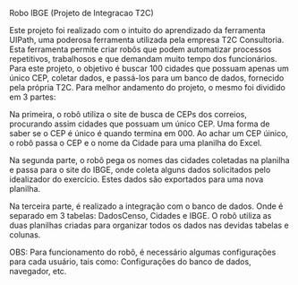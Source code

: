 Robo IBGE (Projeto de Integracao T2C)

Este projeto foi realizado com o intuito do aprendizado da ferramenta UIPath, uma poderosa ferramenta utilizada pela empresa T2C Consultoria.
Esta ferramenta permite criar robôs que podem automatizar processos repetitivos, trabalhosos e que demandam muito tempo dos funcionários. 
Para este projeto, o objetivo é buscar 100 cidades que possuam apenas um único CEP, coletar dados, e passá-los para um banco de dados, fornecido pela própria T2C.
Para melhor andamento do projeto, o mesmo foi dividido em 3 partes:

Na primeira, o robô utiliza o site de busca de CEPs dos correios, procurando assim cidades que possuam um único CEP. Uma forma de saber se o CEP é único é quando termina em 000.
Ao achar um CEP úinico, o robô passa o CEP e o nome da Cidade para uma planilha do Excel.

Na segunda parte, o robô pega os nomes das cidades coletadas na planilha e passa para o site do IBGE, onde coleta alguns dados solicitados pelo idealizador do exercício.
Estes dados são exportados para uma nova planilha. 

Na terceira parte, é realizado a integração com o banco de dados. Onde é separado em 3 tabelas: DadosCenso, Cidades e IBGE. 
O robô utiliza as duas planilhas criadas para organizar todos os dados nas devidas tabelas e colunas. 

OBS: Para funcionamento do robô, é necessário algumas configurações para cada usuário, tais como: Configurações do banco de dados, navegador, etc.
